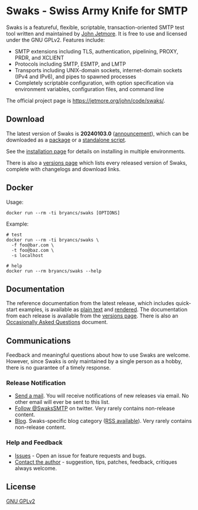 # Swaks - Swiss Army Knife for SMTP

Swaks is a featureful, flexible, scriptable, transaction-oriented SMTP test tool written and maintained by [John Jetmore][john_jetmore].  It is free to use and licensed under the GNU GPLv2. Features include:

* SMTP extensions including TLS, authentication, pipelining, PROXY, PRDR, and XCLIENT
* Protocols including SMTP, ESMTP, and LMTP
* Transports including UNIX-domain sockets, internet-domain sockets (IPv4 and IPv6), and pipes to spawned processes
* Completely scriptable configuration, with option specification via environment variables, configuration files, and command line

The official project page is <https://jetmore.org/john/code/swaks/>.

## Download

The latest version of Swaks is **20240103.0** ([announcement][release_announce]), which can be downloaded as a [package][release_package] or a [standalone script][release_script].

See the [installation page][installation_page] for details on installing in multiple environments.

There is also a [versions page][versions_page] which lists every released version of Swaks, complete with changelogs and download links.

## Docker

Usage:
```
docker run --rm -ti bryancs/swaks [OPTIONS]
```

Example:
```
# test
docker run --rm -ti bryancs/swaks \
  -f foo@bar.com \
  -t foo@baz.com \
  -s localhost

# help
docker run --rm bryancs/swaks --help
```

## Documentation

The reference documentation from the latest release, which includes quick-start examples, is available as [plain text][plain_doc] and [rendered][rendered_doc].  The documentation from each release is available from the [versions page][versions_page].  There is also an [Occasionally Asked Questions][oaq] document.

## Communications

Feedback and meaningful questions about how to use Swaks are welcome. However, since Swaks is only maintained by a single person as a hobby, there is no guarantee of a timely response.

### Release Notification

* [Send a mail][updates_email]. You will receive notifications of new releases via email. No other email will ever be sent to this list.
* [Follow @SwaksSMTP][twitter] on twitter. Very rarely contains non-release content.
* [Blog][blog]. Swaks-specific blog category ([RSS available][blog_rss]). Very rarely contains non-release content.

### Help and Feedback

* [Issues][issues] - Open an issue for feature requests and bugs.
* [Contact the author][contact_email] - suggestion, tips, patches, feedback, critiques always welcome.

## License

[GNU GPLv2][license]

[john_jetmore]: https://jetmore.org/john/
[plain_doc]: https://jetmore.org/john/code/swaks/latest/doc/ref.txt
[versions_page]: https://jetmore.org/john/code/swaks/versions.html
[installation_page]: https://jetmore.org/john/code/swaks/installation.html
[license]: https://choosealicense.com/licenses/gpl-2.0/
[oaq]: https://jetmore.org/john/code/swaks/faq.html
[twitter]: https://twitter.com/SwaksSMTP
[updates_email]: mailto:updates-swaks@jetmore.net
[contact_email]: mailto:proj-swaks@jetmore.net
[issues]: https://github.com/jetmore/swaks/issues
[blog]: https://www.jetmore.org/john/blog/c/swaks/
[blog_rss]: https://www.jetmore.org/john/blog/c/swaks/feed/
[release_announce]: https://www.jetmore.org/john/blog/2020/10/swaks-release-20240103-0-available/
[release_package]: https://jetmore.org/john/code/swaks/files/swaks-20240103.0.tar.gz
[release_script]: https://jetmore.org/john/code/swaks/files/swaks-20240103.0/swaks
[rendered_doc]: https://github.com/jetmore/swaks/blob/v20240103.0/doc/base.pod
